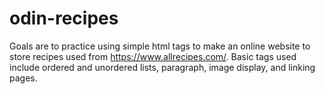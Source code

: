 # odin-recipes
Goals are to practice using simple html tags to make an online website to store recipes used from https://www.allrecipes.com/. Basic tags used include ordered and unordered lists, paragraph, image display, and linking pages.

